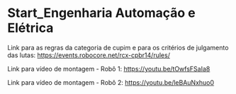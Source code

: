 # Start_Engenharia Automação e Elétrica

Link para as regras da categoria de cupim e para os critérios de julgamento das lutas: https://events.robocore.net/rcx-cpbr14/rules/

Link para vídeo de montagem - Robô 1: https://youtu.be/tOwfsFSaIa8

Link para vídeo de montagem - Robô 2: https://youtu.be/leBAuNxhuo0
